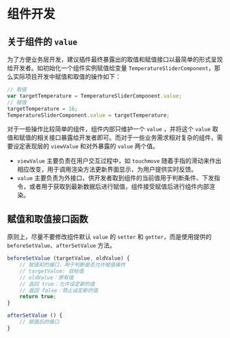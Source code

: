 # 组件开发

## 关于组件的 `value`

为了方便业务层开发，建议插件最终暴露出的取值和赋值接口以最简单的形式呈现给开发者。如初始化一个组件实例赋值给变量 `TemperatureSliderComponent`，那么实际项目开发中赋值和取值的操作如下：

```JavaScript
// 取值
var targetTemperature = TemperatureSliderComponent.value;
// 赋值
targetTemperature = 16;
TemperatureSliderComponent.value = targetTemperature;
```

对于一些操作比较简单的组件，组件内部只维护一个 `value` ，并将这个 `value` 取值和赋值的相关接口暴露给开发者即可。而对于一些业务需求相对复杂的组件，需要设定表现层的 `viewValue` 和对外暴露的 `value` 两个值。

- `viewValue` 主要负责在用户交互过程中，如 `touchmove` 随着手指的滑动来作出相应改变，用于调用渲染方法更新界面显示，为用户提供实时反馈。
- `value` 主要负责为外接口，供开发者取到组件的当前值用于判断条件、下发指令，或者用于获取到最新数据后进行赋值，组件接受赋值后进行组件内部渲染。

## 赋值和取值接口函数

原则上，尽量不要修改组件默认 `value` 的 `setter` 和 `getter`，而是使用提供的 `beforeSetValue`、`afterSetValue` 方法。

```JavaScript
beforeSetValue (targetValue, oldValue) {
    // 赋值前的接口，用于判断是否允许赋值操作
    // targetValue: 目标值
    // oldValue：原有值
    // 返回 true：允许设定新的值
    // 返回 false：禁止设定新的值
    return true;
}

afterSetValue () {
    // 赋值后的接口 
}
```